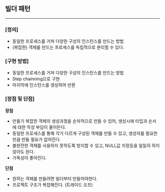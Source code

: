 ## 빌더 패턴

---

### [정의]

- 동일한 프로세스를 거쳐 다양한 구성의 인스턴스를 만드는 방법
- (복잡한) 객체를 만드는 프로세스를 독립적으로 분리할 수 있다.

### [구현 방법]

- 동일한 프로세스를 거쳐 다양한 구성의 인스턴스를 만드는 방법
- Step chainning으로 구현
- 마지막에 인스턴스를 생성하여 반환

### [장점 및 단점]

**장점**

- 만들기 복잡한 객체의 생성과정을 순차적으로 만들 수 있어, 생성시에 타입과 순서에 대한 작성 부담이 줄어든다.
- 동일한 프로세스를 통해 각기 다르게 구성된 객체를 만들 수 있고, 생성자를 필요한 만큼 만들 필요가 없어진다.
- 불완전한 객체를 사용하지 못하도록 방지할 수 있고, NULL값 지정등을 일일히 하지 않아도 된다.
- 가독성이 좋아진다.

**단점**

- 원하는 객체를 만들려면 빌더부터 만들어야한다.
- 프로젝트 구조가 복잡해진다. (트레이드 오프)